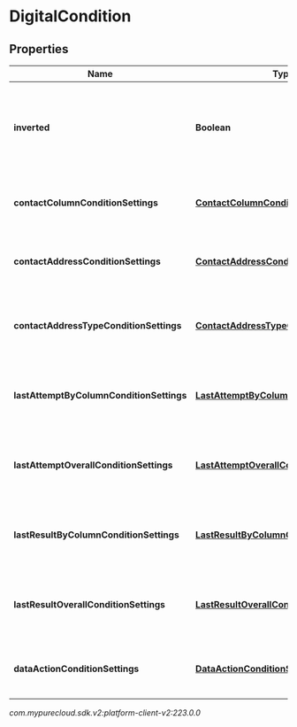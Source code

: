 # DigitalCondition


## Properties

| Name | Type | Description | Notes |
| ------------ | ------------- | ------------- | ------------- |
| **inverted** | **Boolean** | If true, inverts the result of evaluating this condition. Default is false. |  [optional] |
| **contactColumnConditionSettings** | [**ContactColumnConditionSettings**](ContactColumnConditionSettings) | The settings for a 'contact list column' condition. |  [optional] |
| **contactAddressConditionSettings** | [**ContactAddressConditionSettings**](ContactAddressConditionSettings) | The settings for a 'contact address' condition. |  [optional] |
| **contactAddressTypeConditionSettings** | [**ContactAddressTypeConditionSettings**](ContactAddressTypeConditionSettings) | The settings for a 'contact address type' condition. |  [optional] |
| **lastAttemptByColumnConditionSettings** | [**LastAttemptByColumnConditionSettings**](LastAttemptByColumnConditionSettings) | The settings for a 'last attempt by column' condition. |  [optional] |
| **lastAttemptOverallConditionSettings** | [**LastAttemptOverallConditionSettings**](LastAttemptOverallConditionSettings) | The settings for a 'last attempt overall' condition. |  [optional] |
| **lastResultByColumnConditionSettings** | [**LastResultByColumnConditionSettings**](LastResultByColumnConditionSettings) | The settings for a 'last result by column' condition. |  [optional] |
| **lastResultOverallConditionSettings** | [**LastResultOverallConditionSettings**](LastResultOverallConditionSettings) | The settings for a 'last result overall' condition. |  [optional] |
| **dataActionConditionSettings** | [**DataActionConditionSettings**](DataActionConditionSettings) | The settings for a 'data action' condition. |  [optional] |




_com.mypurecloud.sdk.v2:platform-client-v2:223.0.0_
